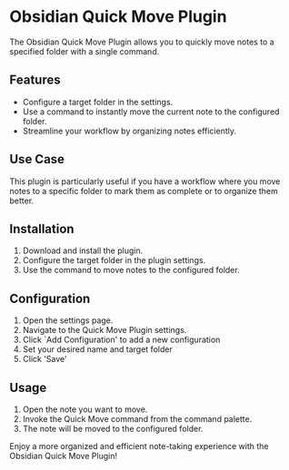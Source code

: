 # Obsidian Quick Move Plugin

The Obsidian Quick Move Plugin allows you to quickly move notes to a specified folder with a single command. 

## Features

- Configure a target folder in the settings.
- Use a command to instantly move the current note to the configured folder.
- Streamline your workflow by organizing notes efficiently.

## Use Case

This plugin is particularly useful if you have a workflow where you move notes to a specific folder to mark them as complete or to organize them better.

## Installation

1. Download and install the plugin.
2. Configure the target folder in the plugin settings.
3. Use the command to move notes to the configured folder.

## Configuration

1. Open the settings page.
2. Navigate to the Quick Move Plugin settings.
3. Click `Add Configuration' to add a new configuration
4. Set your desired name and target folder 
5. Click 'Save'

## Usage

1. Open the note you want to move.
2. Invoke the Quick Move command from the command palette.
3. The note will be moved to the configured folder.

Enjoy a more organized and efficient note-taking experience with the Obsidian Quick Move Plugin!